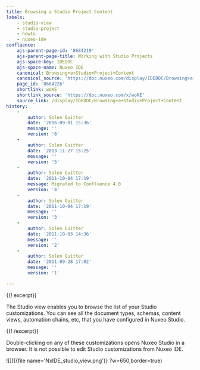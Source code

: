 ```yaml
---
title: Browsing a Studio Project Content
labels:
    - studio-view
    - studio-project
    - howto
    - nuxeo-ide
confluence:
    ajs-parent-page-id: '8684219'
    ajs-parent-page-title: Working with Studio Projects
    ajs-space-key: IDEDOC
    ajs-space-name: Nuxeo IDE
    canonical: Browsing+a+Studio+Project+Content
    canonical_source: 'https://doc.nuxeo.com/display/IDEDOC/Browsing+a+Studio+Project+Content'
    page_id: '8684226'
    shortlink: woKE
    shortlink_source: 'https://doc.nuxeo.com/x/woKE'
    source_link: /display/IDEDOC/Browsing+a+Studio+Project+Content
history:
    - 
        author: Solen Guitter
        date: '2016-09-01 15:36'
        message: ''
        version: '6'
    - 
        author: Solen Guitter
        date: '2013-11-27 15:25'
        message: ''
        version: '5'
    - 
        author: Solen Guitter
        date: '2011-10-04 17:19'
        message: Migrated to Confluence 4.0
        version: '4'
    - 
        author: Solen Guitter
        date: '2011-10-04 17:19'
        message: ''
        version: '3'
    - 
        author: Solen Guitter
        date: '2011-10-03 14:36'
        message: ''
        version: '2'
    - 
        author: Solen Guitter
        date: '2011-09-28 17:02'
        message: ''
        version: '1'

---
```

{{! excerpt}}

The Studio view enables you to browse the list of your Studio customizations. You can see all the document types, schemas, content views, automation chains, etc, that you have configured in Nuxeo Studio.

{{! /excerpt}}

Double-clicking on any of these customizations opens Nuxeo Studio in a browser. It is not possible to edit Studio customizations from Nuxeo IDE.

![]({{file name='NxIDE_studio_view.png'}} ?w=650,border=true)

&nbsp;